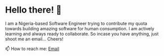 # Hello there! 👋

I am a Nigeria-based Software Engineer trying to contribute my quota towards building amazing software for human consumption. I am actively learning and always ready to collaborate. So incase you have anything, just shoot me an email... Cheers!

📫 How to reach me: [Email](mailto:mosesaizee@outlook.com)
